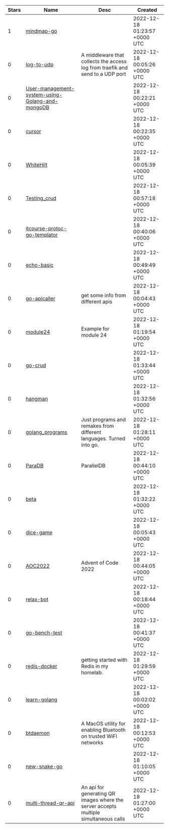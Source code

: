 | Stars | Name | Desc | Created | 
| ----- | ------- | ------------- | ------------- |
| 1 | [mindmap-go](https://github.com/Jedich/mindmap-go) |  | 2022-12-18 01:23:57 +0000 UTC |
| 0 | [log-to-udp](https://github.com/simophin/log-to-udp) | A middleware that collects the access log from traefik and send to a UDP port | 2022-12-18 00:05:26 +0000 UTC |
| 0 | [User-management-system-using-Golang-and-mongoDB](https://github.com/sraycju/User-management-system-using-Golang-and-mongoDB) |  | 2022-12-18 00:22:21 +0000 UTC |
| 0 | [cursor](https://github.com/tauraamui/cursor) |  | 2022-12-18 00:22:35 +0000 UTC |
| 0 | [WhiteHilt](https://github.com/WhiteHilt/WhiteHilt) |  | 2022-12-18 00:05:39 +0000 UTC |
| 0 | [Testing_crud](https://github.com/devjakhongir/Testing_crud) |  | 2022-12-18 00:57:18 +0000 UTC |
| 0 | [itcourse-protoc-go-templator](https://github.com/habpete/itcourse-protoc-go-templator) |  | 2022-12-18 00:40:06 +0000 UTC |
| 0 | [echo-basic](https://github.com/jetsadawwts/echo-basic) |  | 2022-12-18 00:49:49 +0000 UTC |
| 0 | [go-apicaller](https://github.com/vv-projects/go-apicaller) | get some info from different apis | 2022-12-18 00:04:43 +0000 UTC |
| 0 | [module24](https://github.com/AlexLV86/module24) | Example for module 24 | 2022-12-18 01:19:54 +0000 UTC |
| 0 | [go-crud](https://github.com/PamelaMarinho/go-crud) |  | 2022-12-18 01:33:44 +0000 UTC |
| 0 | [hangman](https://github.com/BrewingWeasel/hangman) |  | 2022-12-18 01:32:56 +0000 UTC |
| 0 | [golang_programs](https://github.com/Benderjrk/golang_programs) | Just programs and remakes from different languages. Turned into go. | 2022-12-18 01:28:11 +0000 UTC |
| 0 | [ParaDB](https://github.com/Leila-Codes/ParaDB) | ParallelDB | 2022-12-18 00:44:10 +0000 UTC |
| 0 | [beta](https://github.com/FireAcademy/beta) |  | 2022-12-18 01:32:22 +0000 UTC |
| 0 | [dice-game](https://github.com/irvankadhafi/dice-game) |  | 2022-12-18 00:05:43 +0000 UTC |
| 0 | [AOC2022](https://github.com/Blosqe/AOC2022) | Advent of Code 2022 | 2022-12-18 00:44:05 +0000 UTC |
| 0 | [relax-bot](https://github.com/realmrv/relax-bot) |  | 2022-12-18 00:18:44 +0000 UTC |
| 0 | [go-bench-test](https://github.com/ryuichi1208/go-bench-test) |  | 2022-12-18 00:41:37 +0000 UTC |
| 0 | [redis-docker](https://github.com/andygodish/redis-docker) | getting started with Redis in my homelab.  | 2022-12-18 01:29:59 +0000 UTC |
| 0 | [learn-golang](https://github.com/Surrendra/learn-golang) |  | 2022-12-18 00:02:02 +0000 UTC |
| 0 | [btdaemon](https://github.com/codeviking/btdaemon) | A MacOS utility for enabling Bluetooth on trusted WiFI networks | 2022-12-18 00:12:53 +0000 UTC |
| 0 | [new-snake-go](https://github.com/uncleBlobby/new-snake-go) |  | 2022-12-18 01:10:05 +0000 UTC |
| 0 | [multi-thread-qr-api](https://github.com/the-other-mariana/multi-thread-qr-api) | An api for generating QR images where the server accepts multiple simultaneous calls | 2022-12-18 01:27:00 +0000 UTC |


